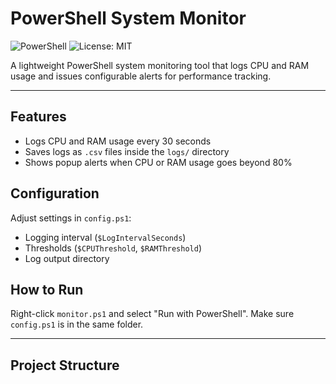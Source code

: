 # PowerShell System Monitor

![PowerShell](https://img.shields.io/badge/PowerShell-7+-blue?logo=powershell)
![License: MIT](https://img.shields.io/badge/License-MIT-green.svg)

A lightweight PowerShell system monitoring tool that logs CPU and RAM usage and issues configurable alerts for performance tracking.

---

## Features
- Logs CPU and RAM usage every 30 seconds
- Saves logs as `.csv` files inside the `logs/` directory
- Shows popup alerts when CPU or RAM usage goes beyond 80%

## Configuration
Adjust settings in `config.ps1`:
- Logging interval (`$LogIntervalSeconds`)
- Thresholds (`$CPUThreshold`, `$RAMThreshold`)
- Log output directory

## How to Run
Right-click `monitor.ps1` and select "Run with PowerShell". Make sure `config.ps1` is in the same folder.

---

## Project Structure
